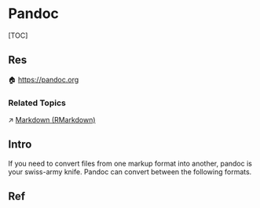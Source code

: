 # Pandoc

[TOC]



## Res
🏠 https://pandoc.org


### Related Topics
↗ [Markdown (RMarkdown)](../Markup%20DSL%20&%20GPL/Markdown%20(RMarkdown).md)



## Intro
If you need to convert files from one markup format into another, pandoc is your swiss-army knife. Pandoc can convert between the following formats.



## Ref

